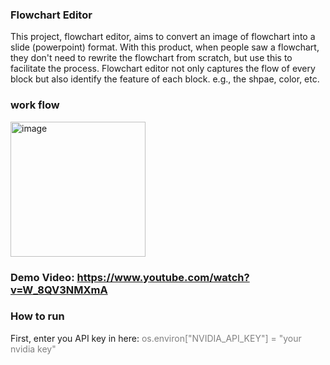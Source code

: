 ### Flowchart Editor

This project, flowchart editor, aims to convert an image of flowchart into a slide (powerpoint) format. With this product, when people saw a flowchart, they don't need to rewrite the flowchart from scratch, 
but use this to facilitate the process. Flowchart editor not only captures the flow of every block but also identify the feature of each block. e.g., the shpae, color, etc.

### work flow 

<img width="216" alt="image" src="https://github.com/ryanrwei/nvidia_ai_agent_contest_flowchart_editor/assets/55873378/9657bbd9-264c-4b82-abeb-022628862c58">

### Demo Video: https://www.youtube.com/watch?v=W_8QV3NMXmA

### How to run 

First, enter you API key in here:
<font color=#808080>os.environ["NVIDIA_API_KEY"] = "your nvidia key"</font>
